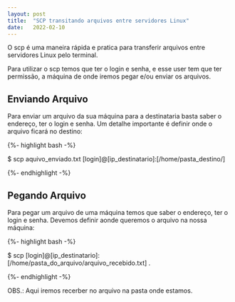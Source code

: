 ```yaml
---
layout: post
title:  "SCP transitando arquivos entre servidores Linux"
date:   2022-02-10
---
```


<p class="intro"><span class="dropcap">O</span> scp é uma maneira rápida e pratica para transferir arquivos entre servidores Linux pelo terminal.</p>

Para utilizar o scp temos que ter o login e senha, e esse user tem que ter permissão, a máquina de onde iremos pegar e/ou enviar os arquivos.

## Enviando Arquivo

Para enviar um arquivo da sua máquina para a destinataria basta saber o endereço, ter o login e senha. Um detalhe importante é definir onde o arquivo ficará no destino:

{%- highlight bash -%}

$ scp aquivo_enviado.txt [login]@[ip_destinatario]:[/home/pasta_destino/]

{%- endhighlight -%}

## Pegando Arquivo

Para pegar um arquivo de uma máquina temos que saber o endereço, ter o login e senha. Devemos definir aonde queremos o arquivo na nossa máquina:

{%- highlight bash -%}

$ scp [login]@[ip_destinatario]:[/home/pasta_do_arquivo/arquivo_recebido.txt] .

{%- endhighlight -%}

OBS.: Aqui iremos recerber no arquivo na pasta onde estamos.

